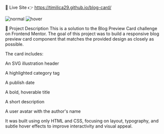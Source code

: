 🚀 Live Site
👉 https://timilica29.github.io/blog-card/

![normal](https://github.com/user-attachments/assets/945e05b6-c591-4a39-a3f3-c2ab401353fb)
![hover](https://github.com/user-attachments/assets/e2059532-5526-4603-8b63-d82aceee140c)

📝 Project Description
This is a solution to the Blog Preview Card challenge on Frontend Mentor. The goal of this project was to build a responsive blog preview card component that matches the provided design as closely as possible.

The card includes:

An SVG illustration header

A highlighted category tag

A publish date

A bold, hoverable title

A short description

A user avatar with the author's name

It was built using only HTML and CSS, focusing on layout, typography, and subtle hover effects to improve interactivity and visual appeal.



